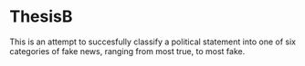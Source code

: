 # ThesisB
This is an attempt to succesfully classify a political statement into one of six categories of fake news, ranging from most true, to most fake.
